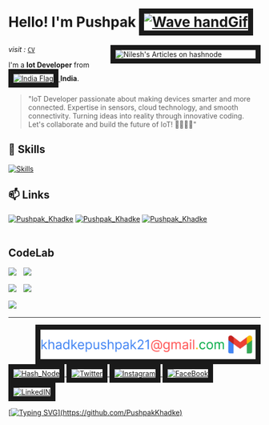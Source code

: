
<h1> Hello! I'm Pushpak <a href="https://github.com/PushpakKhadke" target="_blank"> <img src="https://user-images.githubusercontent.com/83578068/182085197-a8422498-4ddd-405e-84ac-772e9b7be817.gif" alt="Wave handGif" width="50" border="10" /> </a> </h1>

<a href="#" target="_blank" > <img align="right"  src="https://user-images.githubusercontent.com/83578068/182085853-cd6e14c7-1a18-40bd-994c-c8d2eef5442a.png"   alt="Nilesh's Articles on hashnode" width="280" border="10"/> </a>
*visit :*  [`CV`]() 


I'm a **Iot Developer** from <a href="https://github.com/PushpakKhadke" target="_blank"> <img src="https://user-images.githubusercontent.com/83578068/182088592-0a1bc499-93a8-4045-8d9b-bcdf3947e3ec.png" alt="India Flag" width="20" border="10" /> </a> **India**.

> "IoT Developer passionate about making devices smarter and more connected. Expertise in sensors, cloud technology, and smooth connectivity. Turning ideas into reality through innovative coding. Let's collaborate and build the future of IoT! 👨‍💻🌐✨"


## 🚀 Skills
<!--
<a href="#" target="_blank" rel="noreferrer"> 
    <img src="https://skillicons.dev/icons?i=c" alt="c" width="40" height="40"/> 
</a> -->

[![Skills](https://skillicons.dev/icons?i=c,cpp,py,arduino,linux)](https://skillicons.dev)

## 📫 Links
<div style="display:flex;gap:0.25rem;">

<a href="#" target="_blank">
<img align="center" src="https://img.shields.io/badge/Codeforces-445f9d?style=for-the-badge&logo=Codeforces&logoColor=white" alt="Pushpak_Khadke"/>
</a>

<a href="#" target="_blank">
<img align="center" src="https://img.shields.io/badge/-LeetCode-FFA116?style=for-the-badge&logo=LeetCode&logoColor=black" alt="Pushpak_Khadke"/>
</a>

<!--
<a href="" target="_blank">
<img align="center" src="https://img.shields.io/badge/Stack_Overflow-FE7A16?style=for-the-badge&logo=stack-overflow&logoColor=white" alt="Pushpak_Khadke"/>
</a> -->

<a href="" target="_blank">
<img align="center" src="https://img.shields.io/badge/-Hackerrank-2EC866?style=for-the-badge&logo=HackerRank&logoColor=white" alt="Pushpak_Khadke"/>
</a>
</div><br/>


## CodeLab


<p>
  <img src="https://raw.githubusercontent.com/PushpakKhadke/Ineuron-Full-Stack-JavaScript-2.0/main/Projects/FSJS%202.0%20Project%2001/output.png" width="48%" style="margin-right: 2%;" />

  <img src="https://raw.githubusercontent.com/PushpakKhadke/Ineuron-Full-Stack-JavaScript-2.0/main/Projects/FSJS%202.0%20Project%2002/output.png" width="48%" />
</p>

<p>
  <img src="https://raw.githubusercontent.com/PushpakKhadke/Ineuron-Full-Stack-JavaScript-2.0/main/Projects/FSJS%202.0%20Project%2003/output.png" width="48%" style="margin-right: 2%;" />

  <img src="https://raw.githubusercontent.com/PushpakKhadke/Ineuron-Full-Stack-JavaScript-2.0/main/Projects/FSJS%202.0%20Project%2006/Output.png" width="48%" />
</p>

<p>
  <img src="https://raw.githubusercontent.com/PushpakKhadke/Ineuron-Full-Stack-JavaScript-2.0/main/Projects/FSJS%202.0%20Project%2004/output.png" width="48%" style="margin-right: 2%;" />

  <!-- <img src="https://raw.githubusercontent.com/PushpakKhadke/Ineuron-Full-Stack-JavaScript-2.0/main/Projects/FSJS%202.0%20Project%2005/output.png" width="48%" /> --> 
</p>

---
<!--
<a href="#" target="_blank"> <img align="right" src="https://user-images.githubusercontent.com/83578068/182090364-301227da-69f6-45bd-b553-9bf2f1ddb345.png" alt="findcoder" width="230" border="10" />
-->
<a href="#" target="_blank"> <img align="right" src="https://raw.githubusercontent.com/PushpakKhadke/Task-1/master/Images/IMAGE%20(2).png" alt="Pushpak_Gmail" width="430" border="10"/> </a>

<a href="#" target="_blank"> <img  src="https://user-images.githubusercontent.com/83578068/182090131-0eb5011a-7611-45c7-8e3a-42416d7a3100.png" alt="Hash_Node" width="30" height="30" border="10"/> <a href="#" target="_blank"> <img  src="https://user-images.githubusercontent.com/83578068/182090162-2185eaae-fa13-46e7-9234-35e9aaae4a90.png" alt="Twitter" width="30" height="30" border="10"/>
<a href="" target="_blank"> <img  src="https://user-images.githubusercontent.com/83578068/182090113-295874ae-3dee-445c-831a-a42314543047.png" alt="Instagram" width="30" height="30" border="10"/>
<a href="" target="_blank"> <img  src="https://user-images.githubusercontent.com/83578068/182090072-f1ec00dd-05fa-46e5-92f9-6b91bda8cedf.png" alt="FaceBook" width="30" height="30" border="10"/> <a href="#" target="_blank"> <img src="https://user-images.githubusercontent.com/83578068/182090042-66a4d07a-19b3-4a0e-bb55-90433202f364.png" alt="LinkedIN" width="30" height="30" border="10"/> 




[![Typing SVG](https://readme-typing-svg.herokuapp.com?font=Montserrat&width=600&height=100&lines=Thank+you+so+much%2C+have+a+great+day+!)](https://github.com/PushpakKhadke)


